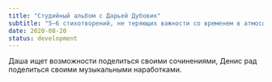 ```yaml
---
title: "Студийный альбом с Дарьей Дубовик"
subtitle: "5—6 стихотворений, не теряющих важности со временем в атмосфере электронной музыкальной импровизации"
date: 2020-08-20
status: development
---
```


Даша ищет возможности поделиться своими сочинениями, Денис рад поделиться своими музыкальными наработками.
